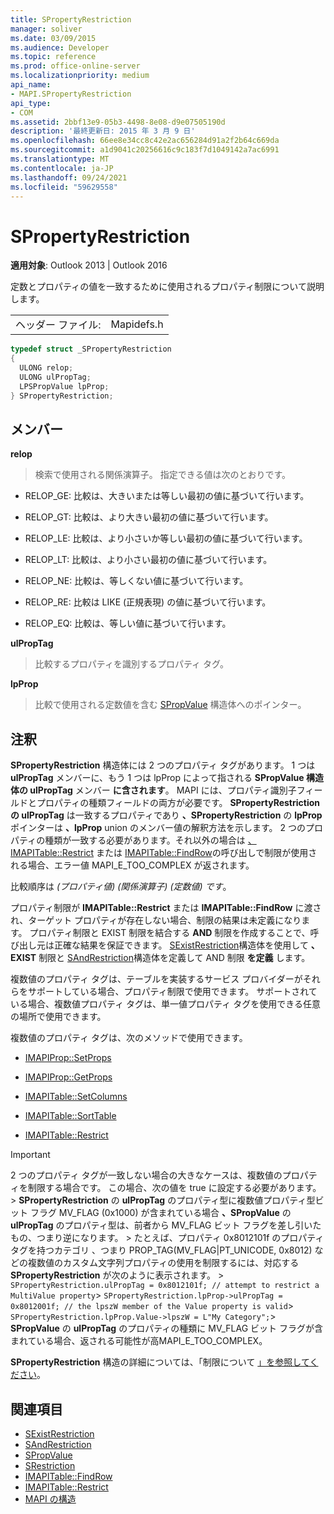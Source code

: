 ```yaml
---
title: SPropertyRestriction
manager: soliver
ms.date: 03/09/2015
ms.audience: Developer
ms.topic: reference
ms.prod: office-online-server
ms.localizationpriority: medium
api_name:
- MAPI.SPropertyRestriction
api_type:
- COM
ms.assetid: 2bbf13e9-05b3-4498-8e08-d9e07505190d
description: '最終更新日: 2015 年 3 月 9 日'
ms.openlocfilehash: 66ee8e34cc8c42e2ac656284d91a2f2b64c669da
ms.sourcegitcommit: a1d9041c20256616c9c183f7d1049142a7ac6991
ms.translationtype: MT
ms.contentlocale: ja-JP
ms.lasthandoff: 09/24/2021
ms.locfileid: "59629558"
---
```

# <a name="spropertyrestriction"></a>SPropertyRestriction

**適用対象**: Outlook 2013 | Outlook 2016 
  
定数とプロパティの値を一致するために使用されるプロパティ制限について説明します。
  
|||
|:-----|:-----|
|ヘッダー ファイル:  <br/> |Mapidefs.h  <br/> |
   
```cpp
typedef struct _SPropertyRestriction
{
  ULONG relop;
  ULONG ulPropTag;
  LPSPropValue lpProp;
} SPropertyRestriction;

```

## <a name="members"></a>メンバー

**relop**
  
> 検索で使用される関係演算子。 指定できる値は次のとおりです。
    
  - RELOP_GE: 比較は、大きいまたは等しい最初の値に基づいて行います。
        
  - RELOP_GT: 比較は、より大きい最初の値に基づいて行います。
        
  - RELOP_LE: 比較は、より小さいか等しい最初の値に基づいて行います。
        
  - RELOP_LT: 比較は、より小さい最初の値に基づいて行います。
        
  - RELOP_NE: 比較は、等しくない値に基づいて行います。
        
  - RELOP_RE: 比較は LIKE (正規表現) の値に基づいて行います。
        
  - RELOP_EQ: 比較は、等しい値に基づいて行います。
    
**ulPropTag**
  
> 比較するプロパティを識別するプロパティ タグ。 
    
**lpProp**
  
> 比較で使用される定数値を含む [SPropValue](spropvalue.md) 構造体へのポインター。 
    
## <a name="remarks"></a>注釈

**SPropertyRestriction** 構造体には 2 つのプロパティ タグがあります。 1 つは **ulPropTag** メンバーに、もう 1 つは lpProp によって指される **SPropValue 構造体の ulPropTag** メンバー **に含されます**。  MAPI には、プロパティ識別子フィールドとプロパティの種類フィールドの両方が必要です。 **SPropertyRestriction の ulPropTag** は一致するプロパティであり **、SPropertyRestriction** の **lpProp** ポインターは **、lpProp** union のメンバー値の解釈方法を示します。    2 つのプロパティの種類が一致する必要があります。それ以外の場合は [、IMAPITable::Restrict](imapitable-restrict.md) または [IMAPITable::FindRow](imapitable-findrow.md)の呼び出しで制限が使用される場合、エラー値 MAPI_E_TOO_COMPLEX が返されます。 
  
比較順序は  _(プロパティ値) (関係演算子) (定数値) です_。
  
プロパティ制限が **IMAPITable::Restrict** または **IMAPITable::FindRow** に渡され、ターゲット プロパティが存在しない場合、制限の結果は未定義になります。 プロパティ制限と EXIST 制限を結合する **AND** 制限を作成することで、呼び出し元は正確な結果を保証できます。 [SExistRestriction](sexistrestriction.md)構造体を使用して **、EXIST** 制限と [SAndRestriction](sandrestriction.md)構造体を定義して AND 制限 **を定義** します。 
  
複数値のプロパティ タグは、テーブルを実装するサービス プロバイダーがそれらをサポートしている場合、プロパティ制限で使用できます。 サポートされている場合、複数値プロパティ タグは、単一値プロパティ タグを使用できる任意の場所で使用できます。 
  
複数値のプロパティ タグは、次のメソッドで使用できます。
  
- [IMAPIProp::SetProps](imapiprop-setprops.md)
    
- [IMAPIProp::GetProps](imapiprop-getprops.md)
    
- [IMAPITable::SetColumns](imapitable-setcolumns.md)
    
- [IMAPITable::SortTable](imapitable-sorttable.md)
    
- [IMAPITable::Restrict](imapitable-restrict.md)
    
> [!IMPORTANT]
> 2 つのプロパティ タグが一致しない場合の大きなケースは、複数値のプロパティを制限する場合です。 この場合、次の値を true に設定する必要があります。 > **SPropertyRestriction** の **ulPropTag** のプロパティ型に複数値プロパティ型ビット フラグ MV_FLAG (0x1000) が含まれている場合 **、SPropValue** の **ulPropTag** のプロパティ型は、前者から MV_FLAG ビット フラグを差し引いたもの、つまり逆になります。 > たとえば、プロパティ 0x8012101f のプロパティ タグを持つカテゴリ 、つまり PROP_TAG(MV_FLAG|PT_UNICODE, 0x8012) などの複数値のカスタム文字列プロパティの使用を制限するには、対応する **SPropertyRestriction** が次のように表示されます。 >  `SPropertyRestriction.ulPropTag = 0x8012101f; // attempt to restrict a MultiValue property`>  `SPropertyRestriction.lpProp->ulPropTag = 0x8012001f; // the lpszW member of the Value property is valid`>  `SPropertyRestriction.lpProp.Value->lpszW = L"My Category";`> **SPropValue** の **ulPropTag** のプロパティの種類に MV_FLAG ビット フラグが含まれている場合、返される可能性が高MAPI_E_TOO_COMPLEX。 
  
**SPropertyRestriction** 構造の詳細については、「制限について [」を参照してください](about-restrictions.md)。 
  
## <a name="see-also"></a>関連項目

- [SExistRestriction](sexistrestriction.md)
- [SAndRestriction](sandrestriction.md)
- [SPropValue](spropvalue.md)
- [SRestriction](srestriction.md)
- [IMAPITable::FindRow](imapitable-findrow.md)
- [IMAPITable::Restrict](imapitable-restrict.md)
- [MAPI の構造](mapi-structures.md)

